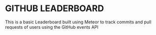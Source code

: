 # GITHUB LEADERBOARD

This is a basic Leaderboard built using Meteor to track commits and pull requests of users using the GitHub events API
